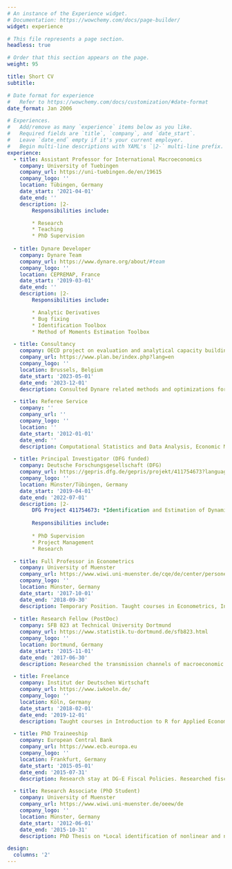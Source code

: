 ```yaml
---
# An instance of the Experience widget.
# Documentation: https://wowchemy.com/docs/page-builder/
widget: experience

# This file represents a page section.
headless: true

# Order that this section appears on the page.
weight: 95

title: Short CV
subtitle:

# Date format for experience
#   Refer to https://wowchemy.com/docs/customization/#date-format
date_format: Jan 2006

# Experiences.
#   Add/remove as many `experience` items below as you like.
#   Required fields are `title`, `company`, and `date_start`.
#   Leave `date_end` empty if it's your current employer.
#   Begin multi-line descriptions with YAML's `|2-` multi-line prefix.
experience:
  - title: Assistant Professor for International Macroeconomics
    company: University of Tuebingen
    company_url: https://uni-tuebingen.de/en/19615
    company_logo: ''
    location: Tübingen, Germany
    date_start: '2021-04-01'
    date_end: ''
    description: |2-
        Responsibilities include:

        * Research
        * Teaching
        * PhD Supervision
  
  - title: Dynare Developer
    company: Dynare Team
    company_url: https://www.dynare.org/about/#team
    company_logo: ''
    location: CEPREMAP, France
    date_start: '2019-03-01'
    date_end: ''
    description: |2-
        Responsibilities include:

        * Analytic Derivatives
        * Bug fixing
        * Identification Toolbox
        * Method of Moments Estimation Toolbox

  - title: Consultancy
    company: OECD project on evaluation and analytical capacity building of the Federal Planning Bureau
    company_url: https://www.plan.be/index.php?lang=en
    company_logo: ''
    location: Brussels, Belgium
    date_start: '2023-05-01'
    date_end: '2023-12-01'
    description: Consulted Dynare related methods and optimizations for DynEMItE model.

  - title: Referee Service
    company: ''
    company_url: ''
    company_logo: ''
    location: ''
    date_start: '2012-01-01'
    date_end: ''
    description: Computational Statistics and Data Analysis, Economic Modelling, Journal of Econometrics, Journal of Economic Dynamics and Control, Junior Management Science, National Science Centre Poland, The B.E. Journal of Macroeconomics

  - title: Principal Investigator (DFG funded)
    company: Deutsche Forschungsgesellschaft (DFG)
    company_url: https://gepris.dfg.de/gepris/projekt/411754673?language=en
    company_logo: ''
    location: Münster/Tübingen, Germany
    date_start: '2019-04-01'
    date_end: '2022-07-01'
    description: |2-
        DFG Project 411754673: *Identification and Estimation of Dynamic Stochastic General Equilibrium Models: Skewness Matters*
        
        Responsibilities include:
 
        * PhD Supervision
        * Project Management
        * Research

  - title: Full Professor in Econometrics
    company: University of Muenster
    company_url: https://www.wiwi.uni-muenster.de/cqe/de/center/personen/willi-mutschler-1
    company_logo: ''
    location: Münster, Germany
    date_start: '2017-10-01'
    date_end: '2018-09-30'
    description: Temporary Position. Taught courses in Econometrics, Introduction to R, Statistics, and Macroeconometrics.
  
  - title: Research Fellow (PostDoc)
    company: SFB 823 at Technical University Dortmund
    company_url: https://www.statistik.tu-dortmund.de/sfb823.html
    company_logo: ''
    location: Dortmund, Germany
    date_start: '2015-11-01'
    date_end: '2017-06-30'
    description: Researched the transmission channels of macroeconomic shocks and economic policy with a focus on time-varying risk premia and rare disaster. Taught courses in Survey Sampling Methods and GMM, Indirect Inference, and Bootstrap.

  - title: Freelance
    company: Institut der Deutschen Wirtschaft
    company_url: https://www.iwkoeln.de/
    company_logo: ''
    location: Köln, Germany
    date_start: '2018-02-01'
    date_end: '2019-12-01'
    description: Taught courses in Introduction to R for Applied Economists.

  - title: PhD Traineeship
    company: European Central Bank
    company_url: https://www.ecb.europa.eu
    company_logo: ''
    location: Frankfurt, Germany
    date_start: '2015-05-01'
    date_end: '2015-07-31'
    description: Research stay at DG-E Fiscal Policies. Researched fiscal policy within the EAGLE model.

  - title: Research Associate (PhD Student)
    company: University of Muenster
    company_url: https://www.wiwi.uni-muenster.de/oeew/de
    company_logo: ''
    location: Münster, Germany
    date_start: '2012-06-01'
    date_end: '2015-10-31'
    description: PhD Thesis on *Local identification of nonlinear and non-Gaussian DSGE models*. Taught courses in DSGE Models, Empirical Methods, Macroeconometrics, Multivariate Time Series Analysis, Introduction to R, and GMM/Indirect Inference/Bootstrap.

design:
  columns: '2'
---
```


